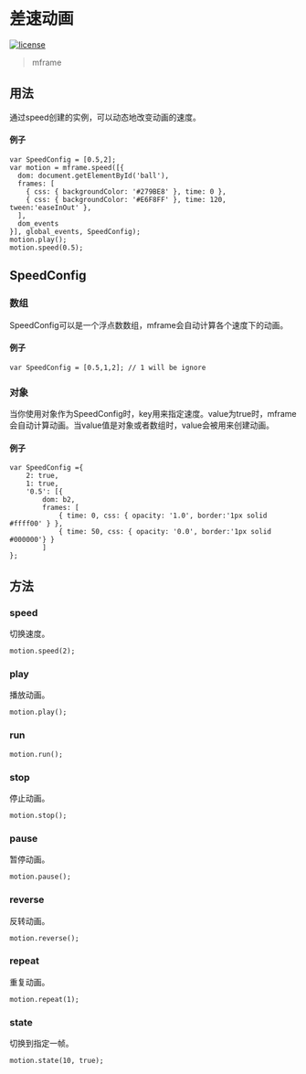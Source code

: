 <!-- 
---
title: 差速动画
date: 2020/6/3 10:00:00
---
-->
# 差速动画

[![license](https://img.shields.io/github/license/momentum-design/momentum-ui.svg?color=blueviolet)](https://github.com/momentum-design/momentum-ui/blob/master/charts/LICENSE)

> mframe

## 用法

通过speed创建的实例，可以动态地改变动画的速度。

#### 例子

```
var SpeedConfig = [0.5,2];
var motion = mframe.speed([{
  dom: document.getElementById('ball'),
  frames: [
    { css: { backgroundColor: '#279BE8' }, time: 0 },
    { css: { backgroundColor: '#E6F8FF' }, time: 120, tween:'easeInOut' },
  ],
  dom_events
}], global_events, SpeedConfig);
motion.play();
motion.speed(0.5);
```

## SpeedConfig

### 数组

SpeedConfig可以是一个浮点数数组，mframe会自动计算各个速度下的动画。

#### 例子

```
var SpeedConfig = [0.5,1,2]; // 1 will be ignore
```

### 对象

当你使用对象作为SpeedConfig时，key用来指定速度。value为true时，mframe会自动计算动画。当value值是对象或者数组时，value会被用来创建动画。

#### 例子

```
var SpeedConfig ={
	2: true,
	1: true,
	'0.5': [{
		dom: b2,
		frames: [
			{ time: 0, css: { opacity: '1.0', border:'1px solid #ffff00' } },
			{ time: 50, css: { opacity: '0.0', border:'1px solid #000000'} }
		]
};

```

## 方法

### speed

切换速度。

```
motion.speed(2);
```

### play

播放动画。

```
motion.play();

```
### run

```
motion.run();
```

### stop

停止动画。

```
motion.stop();
```

### pause

暂停动画。

```
motion.pause();
```

### reverse

反转动画。

```
motion.reverse();
```

### repeat

重复动画。

```
motion.repeat(1);
```

### state

切换到指定一帧。

```
motion.state(10, true);
```
